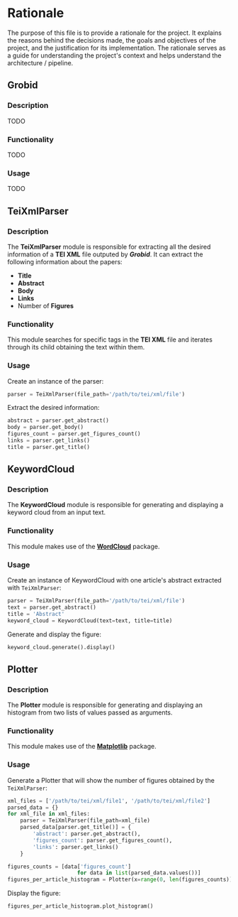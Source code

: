 # Rationale

The purpose of this file is to provide a rationale for the project. It explains the reasons behind the decisions made, the goals and objectives of the project, and the justification for its implementation. The rationale serves as a guide for understanding the project's context and helps understand the architecture / pipeline.

## Grobid

### Description

TODO

### Functionality

TODO

### Usage

TODO

## TeiXmlParser

### Description

The **TeiXmlParser** module is responsible for extracting all the desired information of a **TEI XML** file outputed by **_Grobid_**. It can extract the following information about the papers:

- **Title**
- **Abstract**
- **Body**
- **Links**
- Number of **Figures**

### Functionality

This module searches for specific tags in the **TEI XML** file and iterates through its child obtaining the text within them.

### Usage

Create an instance of the parser:

```py
parser = TeiXmlParser(file_path='/path/to/tei/xml/file')
```

Extract the desired information:

```py
abstract = parser.get_abstract()
body = parser.get_body()
figures_count = parser.get_figures_count()
links = parser.get_links()
title = parser.get_title()
```

## KeywordCloud

### Description

The **KeywordCloud** module is responsible for generating and displaying a keyword cloud from an input text.

### Functionality

This module makes use of the **[WordCloud](https://pypi.org/project/wordcloud/)** package.

### Usage

Create an instance of KeywordCloud with one article's abstract extracted with `TeiXmlParser`:

```py
parser = TeiXmlParser(file_path='/path/to/tei/xml/file')
text = parser.get_abstract()
title = 'Abstract'
keyword_cloud = KeywordCloud(text=text, title=title)
```

Generate and display the figure:

```py
keyword_cloud.generate().display()
```

## Plotter

### Description

The **Plotter** module is responsible for generating and displaying an histogram from two lists of values passed as arguments.

### Functionality

This module makes use of the **[Matplotlib](https://pypi.org/project/matplotlib/)** package.

### Usage

Generate a Plotter that will show the number of figures obtained by the `TeiXmlParser`:

```py
xml_files = ['/path/to/tei/xml/file1', '/path/to/tei/xml/file2']
parsed_data = {}
for xml_file in xml_files:
    parser = TeiXmlParser(file_path=xml_file)
    parsed_data[parser.get_title()] = {
        'abstract': parser.get_abstract(),
        'figures_count': parser.get_figures_count(),
        'links': parser.get_links()
    }

figures_counts = [data['figures_count']
                      for data in list(parsed_data.values())]
figures_per_article_histogram = Plotter(x=range(0, len(figures_counts)), y=figures_counts)
```

Display the figure:

```py
figures_per_article_histogram.plot_histogram()
```
